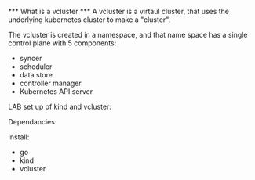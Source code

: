 *** What is a vcluster ***
A vcluster is a virtaul cluster, that uses the underlying kubernetes cluster to make a "cluster".

The vcluster is created in a namespace, and that name space has a single control plane with 5 components:
- syncer
- scheduler
- data store
- controller manager
- Kubernetes API server

LAB set up of kind and vcluster:

Dependancies:
 
 Install: 
   - go
   - kind
   - vcluster

